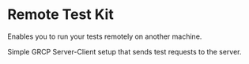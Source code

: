 # Remote Test Kit

Enables you to run your tests remotely on another machine.

Simple GRCP Server-Client setup that sends test requests to the server.
